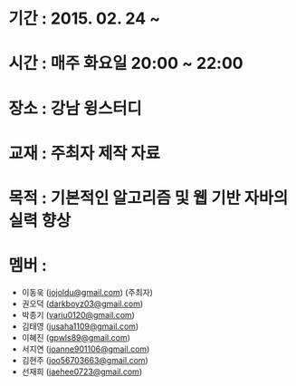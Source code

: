 # 기간 : 2015. 02. 24 ~ 
# 시간 : 매주 화요일 20:00 ~ 22:00
# 장소 : 강남 윙스터디
# 교재 : 주최자 제작 자료
# 목적 : 기본적인 알고리즘 및 웹 기반 자바의 실력 향상
# 멤버 : 
 - 이동욱 (jojoldu@gmail.com) (주최자)
 - 권오덕 (darkboyz03@gmail.com)
 - 박종기 (variu0120@gmail.com)
 - 김태영 (jusaha1109@gmail.com)
 - 이혜진 (gpwls89@gmail.com)
 - 서지연 (joanne901106@gmail.com)
 - 김현주 (joo56703663@gmail.com)
 - 선재희 (jaehee0723@gmail.com)
